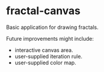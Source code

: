 # fractal-canvas
Basic application for drawing fractals.

Future improvements might include:
- interactive canvas area.
- user-supplied iteration rule.
- user-supplied color map. 
